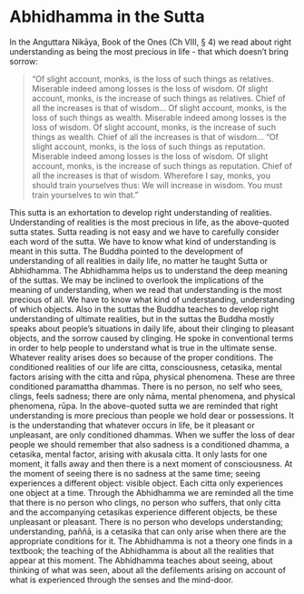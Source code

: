 # Abhidhamma in the Sutta

In the Anguttara Nikāya, Book of the Ones (Ch VIII, § 4) we read about
right understanding as being the most precious in life - that which
doesn’t bring sorrow:

> “Of slight account, monks, is the loss of such things as relatives.
> Miserable indeed among losses is the loss of wisdom. Of slight
> account, monks, is the increase of such things as relatives. Chief of
> all the increases is that of wisdom... Of slight account, monks, is
> the loss of such things as wealth. Miserable indeed among losses is
> the loss of wisdom. Of slight account, monks, is the increase of such
> things as wealth. Chief of all the increases is that of wisdom... “Of
> slight account, monks, is the loss of such things as reputation.
> Miserable indeed among losses is the loss of wisdom. Of slight
> account, monks, is the increase of such things as reputation. Chief of
> all the increases is that of wisdom. Wherefore I say, monks, you
> should train yourselves thus: We will increase in wisdom. You must
> train yourselves to win that.”

This sutta is an exhortation to develop right understanding of
realities. Understanding of realities is the most precious in life, as
the above-quoted sutta states. Sutta reading is not easy and we have to
carefully consider each word of the sutta. We have to know what kind of
understanding is meant in this sutta. The Buddha pointed to the
development of understanding of all realities in daily life, no matter
he taught Sutta or Abhidhamma. The Abhidhamma helps us to understand the
deep meaning of the suttas. We may be inclined to overlook the
implications of the meaning of understanding, when we read that
understanding is the most precious of all. We have to know what kind of
understanding, understanding of which objects. Also in the suttas the
Buddha teaches to develop right understanding of ultimate realities, but
in the suttas the Buddha mostly speaks about people’s situations in
daily life, about their clinging to pleasant objects, and the sorrow
caused by clinging. He spoke in conventional terms in order to help
people to understand what is true in the ultimate sense. Whatever
reality arises does so because of the proper conditions. The conditioned
realities of our life are citta, consciousness, cetasika, mental factors
arising with the citta and rūpa, physical phenomena. These are three
conditioned paramattha dhammas. There is no person, no self who sees,
clings, feels sadness; there are only nāma, mental phenomena, and
physical phenomena, rūpa. In the above-quoted sutta we are reminded that
right understanding is more precious than people we hold dear or
possessions. It is the understanding that whatever occurs in life, be it
pleasant or unpleasant, are only conditioned dhammas. When we suffer the
loss of dear people we should remember that also sadness is a
conditioned dhamma, a cetasika, mental factor, arising with akusala
citta. It only lasts for one moment, it falls away and then there is a
next moment of consciousness. At the moment of seeing there is no
sadness at the same time; seeing experiences a different object: visible
object. Each citta only experiences one object at a time. Through the
Abhidhamma we are reminded all the time that there is no person who
clings, no person who suffers, that only citta and the accompanying
cetasikas experience different objects, be these unpleasant or pleasant.
There is no person who develops understanding; understanding, paññā, is
a cetasika that can only arise when there are the appropriate conditions
for it. The Abhidhamma is not a theory one finds in a textbook; the
teaching of the Abhidhamma is about all the realities that appear at
this moment. The Abhidhamma teaches about seeing, about thinking of what
was seen, about all the defilements arising on account of what is
experienced through the senses and the mind-door.
